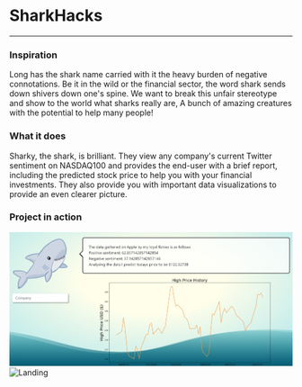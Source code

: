 # SharkHacks
---
### Inspiration

Long has the shark name carried with it the heavy burden of negative connotations. Be it in the wild or the financial sector, the word shark sends down shivers down one's spine. We want to break this unfair stereotype and show to the world what sharks really are, A bunch of amazing creatures with the potential to help many people!
  
### What it does

Sharky, the shark, is brilliant. They view any company's current Twitter sentiment on NASDAQ100 and provides the end-user with a brief report, including the predicted stock price to help you with your financial investments. They also provide you with important data visualizations to provide an even clearer picture.

### Project in action
![Final Page](./sharky/src/img/hero_image.PNG?raw=true "Title")
![Landing](.sharky/src/img/landing%20page.PNG?raw=true "Title")
